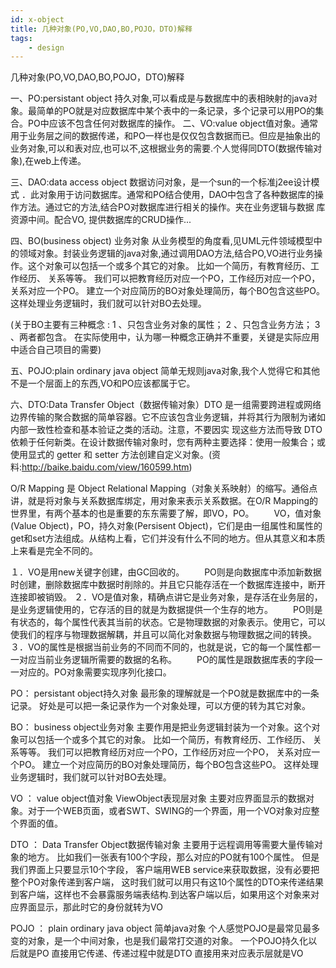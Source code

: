 ```yaml
---
id: x-object
title: 几种对象(PO,VO,DAO,BO,POJO，DTO)解释
tags:
    - design
---
```


<!--front-->
几种对象(PO,VO,DAO,BO,POJO，DTO)解释

<!--back-->
一、PO:persistant object 持久对象,可以看成是与数据库中的表相映射的java对象。最简单的PO就是对应数据库中某个表中的一条记录，多个记录可以用PO的集合。PO中应该不包含任何对数据库的操作。 
二、VO:value object值对象。通常用于业务层之间的数据传递，和PO一样也是仅仅包含数据而已。但应是抽象出的业务对象,可以和表对应,也可以不,这根据业务的需要.个人觉得同DTO(数据传输对象),在web上传递。

三、DAO:data access object 数据访问对象，是一个sun的一个标准j2ee设计模式 ．此对象用于访问数据库。通常和PO结合使用，DAO中包含了各种数据库的操作方法。通过它的方法,结合PO对数据库进行相关的操作。夹在业务逻辑与数据 库资源中间。配合VO, 
提供数据库的CRUD操作...

四、BO(business object) 业务对象
从业务模型的角度看,见UML元件领域模型中的领域对象。封装业务逻辑的java对象,通过调用DAO方法,结合PO,VO进行业务操作。这个对象可以包括一个或多个其它的对象。 
比如一个简历，有教育经历、工作经历、 关系等等。 
我们可以把教育经历对应一个PO，工作经历对应一个PO， 关系对应一个PO。 
建立一个对应简历的BO对象处理简历，每个BO包含这些PO。 
这样处理业务逻辑时，我们就可以针对BO去处理。

(关于BO主要有三种概念 :
1 、只包含业务对象的属性； 
2 、只包含业务方法； 
3 、两者都包含。 
在实际使用中，认为哪一种概念正确并不重要，关键是实际应用中适合自己项目的需要)

五、POJO:plain ordinary java object 简单无规则java对象,我个人觉得它和其他不是一个层面上的东西,VO和PO应该都属于它。

六、DTO:Data Transfer Object（数据传输对象）DTO 是一组需要跨进程或网络边界传输的聚合数据的简单容器。它不应该包含业务逻辑，并将其行为限制为诸如内部一致性检查和基本验证之类的活动。注意，不要因实 现这些方法而导致 DTO 依赖于任何新类。在设计数据传输对象时，您有两种主要选择：使用一般集合；或使用显式的 getter 和 setter 方法创建自定义对象。(资料:http://baike.baidu.com/view/160599.htm)

O/R Mapping 是 Object Relational Mapping（对象关系映射）的缩写。通俗点讲，就是将对象与关系数据库绑定，用对象来表示关系数据。在O/R Mapping的世界里，有两个基本的也是重要的东东需要了解，即VO，PO。 
　　VO，值对象(Value Object)，PO，持久对象(Persisent Object)，它们是由一组属性和属性的get和set方法组成。从结构上看，它们并没有什么不同的地方。但从其意义和本质上来看是完全不同的。

１．VO是用new关键字创建，由GC回收的。 
　　PO则是向数据库中添加新数据时创建，删除数据库中数据时削除的。并且它只能存活在一个数据库连接中，断开连接即被销毁。 
２．VO是值对象，精确点讲它是业务对象，是存活在业务层的，是业务逻辑使用的，它存活的目的就是为数据提供一个生存的地方。 
　　PO则是有状态的，每个属性代表其当前的状态。它是物理数据的对象表示。使用它，可以使我们的程序与物理数据解耦，并且可以简化对象数据与物理数据之间的转换。 
３．VO的属性是根据当前业务的不同而不同的，也就是说，它的每一个属性都一一对应当前业务逻辑所需要的数据的名称。 
　　PO的属性是跟数据库表的字段一一对应的。PO对象需要实现序列化接口。

PO：
persistant object持久对象
最形象的理解就是一个PO就是数据库中的一条记录。
好处是可以把一条记录作为一个对象处理，可以方便的转为其它对象。

BO：
business object业务对象
主要作用是把业务逻辑封装为一个对象。这个对象可以包括一个或多个其它的对象。
比如一个简历，有教育经历、工作经历、  关系等等。
我们可以把教育经历对应一个PO，工作经历对应一个PO，  关系对应一个PO。
建立一个对应简历的BO对象处理简历，每个BO包含这些PO。
这样处理业务逻辑时，我们就可以针对BO去处理。

VO ：
value object值对象
ViewObject表现层对象
主要对应界面显示的数据对象。对于一个WEB页面，或者SWT、SWING的一个界面，用一个VO对象对应整个界面的值。

DTO ：
Data Transfer Object数据传输对象
主要用于远程调用等需要大量传输对象的地方。
比如我们一张表有100个字段，那么对应的PO就有100个属性。
但是我们界面上只要显示10个字段，
客户端用WEB service来获取数据，没有必要把整个PO对象传递到客户端，
这时我们就可以用只有这10个属性的DTO来传递结果到客户端，这样也不会暴露服务端表结构.到达客户端以后，如果用这个对象来对应界面显示，那此时它的身份就转为VO


POJO ：
plain ordinary java object 简单java对象
个人感觉POJO是最常见最多变的对象，是一个中间对象，也是我们最常打交道的对象。
一个POJO持久化以后就是PO
直接用它传递、传递过程中就是DTO
直接用来对应表示层就是VO